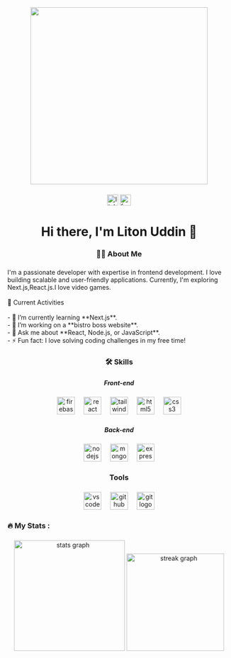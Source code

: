 <div align="center">
  <img height="400" src="https://i.ibb.co.com/LXFSyhWD/github-Profil.png"  />
</div>

###

<div align="center">
  <img src="[https://img.shields.io/static/v1](https://www.linkedin.com/in/md-liton-uddin-16887734a/)?message=LinkedIn&logo=linkedin&label=&color=0077B5&logoColor=white&labelColor=&style=for-the-badge" height="25" alt="linkedin logo"  />
  <img src="[https://img.shields.io/static/v1](https://www.facebook.com/md.litonuddin.520)?message=Facebook&logo=facebook&label=&color=1877F2&logoColor=white&labelColor=&style=for-the-badge" height="25" alt="facebook logo"  />
</div>

###

<h1 align="center">Hi there, I'm Liton Uddin 👋</h1>

###

<h3 align="center">👩‍💻  About Me</h3>

###

<p align="left">I'm a passionate developer with expertise in frontend development. I love building scalable and user-friendly applications. Currently, I'm exploring  Next.js,React.js.I love video games.<br><br>🚀 Current Activities<br><br>- 🌱 I’m currently learning **Next.js**.<br>- 👯 I’m working on a **bistro boss website**.<br>- 💬 Ask me about **React, Node.js, or JavaScript**.<br>- ⚡ Fun fact: I love solving coding challenges in my free time!</p>

###

<h3 align="center">🛠 Skills</h3>

###

<h5 align="center">Front-end</h5>

###

<div align="center">
  <img src="https://cdn.jsdelivr.net/gh/devicons/devicon/icons/firebase/firebase-plain-wordmark.svg" height="40" alt="firebase logo"  />
  <img width="12" />
  <img src="https://cdn.jsdelivr.net/gh/devicons/devicon/icons/react/react-original.svg" height="40" alt="react logo"  />
  <img width="12" />
  <img src="https://cdn.simpleicons.org/tailwindcss/06B6D4" height="40" alt="tailwindcss logo"  />
  <img width="12" />
  <img src="https://skillicons.dev/icons?i=html" height="40" alt="html5 logo"  />
  <img width="12" />
  <img src="https://cdn.simpleicons.org/css3/1572B6" height="40" alt="css3 logo"  />
</div>

###

<h5 align="center">Back-end</h5>

###

<div align="center">
  <img src="https://cdn.jsdelivr.net/gh/devicons/devicon/icons/nodejs/nodejs-original.svg" height="40" alt="nodejs logo"  />
  <img width="12" />
  <img src="https://skillicons.dev/icons?i=mongodb" height="40" alt="mongodb logo"  />
  <img width="12" />
  <img src="https://img.shields.io/badge/Express-000000?logo=express&logoColor=white&style=for-the-badge" height="40" alt="express logo"  />
</div>

###


<h3 align="center">Tools</h3>

###

<div align="center">
  <img src="https://skillicons.dev/icons?i=vscode" height="40" alt="vscode logo"  />
  <img width="12" />
  <img src="https://skillicons.dev/icons?i=github" height="40" alt="github logo"  />
  <img width="12" />
  <img src="https://cdn.simpleicons.org/git/F05032" height="40" alt="git logo"  />
</div>

###

<h3 align="left">🔥   My Stats :</h3>

###

<div align="center">
  <img src="https://github-readme-stats.vercel.app/api?username=Litonuddinnil&hide_title=false&hide_rank=false&show_icons=true&include_all_commits=true&count_private=true&disable_animations=false&theme=dracula&locale=en&hide_border=false&order=1" height="250" alt="stats graph"  />
  <img src="https://streak-stats.demolab.com?user=Litonuddinnil&locale=en&mode=daily&theme=dark&hide_border=false&border_radius=5&order=3" height="220" alt="streak graph"  />
</div>

###
